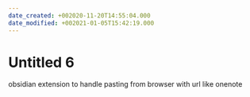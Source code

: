 ```yaml
---
date_created: +002020-11-20T14:55:04.000
date_modified: +002021-01-05T15:42:19.000
---
```


# Untitled 6

obsidian extension to handle pasting from browser with url like onenote
